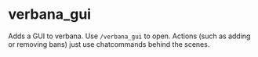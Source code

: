 # verbana_gui

Adds a GUI to verbana. Use `/verbana_gui` to open. Actions (such as adding or
removing bans) just use chatcommands behind the scenes.
